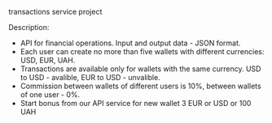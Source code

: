 transactions service project  

Description:
- API for financial operations. Input and output data - JSON format.
- Each user can create no more than five wallets with different currencies: USD, EUR, UAH.
- Transactions are available only for wallets with the same currency. 
  USD to USD - avalible, EUR to USD - unvalible.
- Сommission between wallets of different users is 10%, between wallets of one user - 0%.
- Start bonus from our API service for new wallet 3 EUR or USD or 100 UAH



